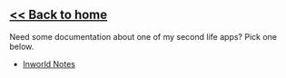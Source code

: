 [<< Back to home](https://devaldon.github.io/Aldon-Wiki/)
--

Need some documentation about one of my second life apps?
Pick one below. 

- [Inworld Notes](cat\slcat\inworldnotes)